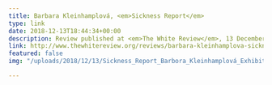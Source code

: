 ```yaml
---
title: Barbara Kleinhamplová, <em>Sickness Report</em>
type: link
date: 2018-12-13T18:44:34+00:00
description: Review published at <em>The White Review</em>, 13 December 2018
link: http://www.thewhitereview.org/reviews/barbara-kleinhamplova-sickness-report/
featured: false
img: "/uploads/2018/12/13/Sickness_Report_Barbora_Kleinhamplová_Exhibition-02.jpg"

---
```

